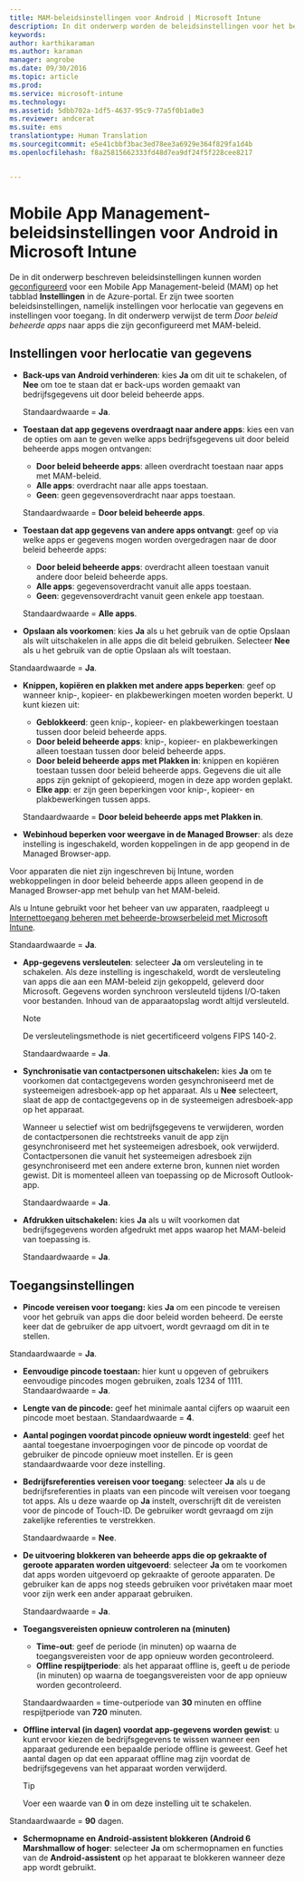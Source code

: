 ```yaml
---
title: MAM-beleidsinstellingen voor Android | Microsoft Intune
description: In dit onderwerp worden de beleidsinstellingen voor het beheren van mobiele apps voor Adroid-apparaten beschreven.
keywords: 
author: karthikaraman
ms.author: karaman
manager: angrobe
ms.date: 09/30/2016
ms.topic: article
ms.prod: 
ms.service: microsoft-intune
ms.technology: 
ms.assetid: 5dbb702a-1df5-4637-95c9-77a5f0b1a0e3
ms.reviewer: andcerat
ms.suite: ems
translationtype: Human Translation
ms.sourcegitcommit: e5e41cbbf3bac3ed78ee3a6929e364f829fa1d4b
ms.openlocfilehash: f8a25815662333fd48d7ea9df24f5f228cee8217


---
```


# Mobile App Management-beleidsinstellingen voor Android in Microsoft Intune
De in dit onderwerp beschreven beleidsinstellingen kunnen worden [geconfigureerd](create-and-deploy-mobile-app-management-policies-with-microsoft-intune.md) voor een Mobile App Management-beleid (MAM) op het tabblad **Instellingen** in de Azure-portal.
Er zijn twee soorten beleidsinstellingen, namelijk instellingen voor herlocatie van gegevens en instellingen voor toegang. In dit onderwerp verwijst de term *Door beleid beheerde apps* naar apps die zijn geconfigureerd met MAM-beleid.

##  Instellingen voor herlocatie van gegevens

- **Back-ups van Android verhinderen**: kies **Ja** om dit uit te schakelen, of **Nee** om toe te staan dat er back-ups worden gemaakt van bedrijfsgegevens uit door beleid beheerde apps.

  Standaardwaarde = **Ja**.
- **Toestaan dat app gegevens overdraagt naar andere apps**: kies een van de opties om aan te geven welke apps bedrijfsgegevens uit door beleid beheerde apps mogen ontvangen:
  -   **Door beleid beheerde apps**: alleen overdracht toestaan naar apps met MAM-beleid.
  -   **Alle apps**: overdracht naar alle apps toestaan.
  -   **Geen**: geen gegevensoverdracht naar apps toestaan.

  Standaardwaarde = **Door beleid beheerde apps**.
- **Toestaan dat app gegevens van andere apps ontvangt**: geef op via welke apps er gegevens mogen worden overgedragen naar de door beleid beheerde apps:
  -   **Door beleid beheerde apps**: overdracht alleen toestaan vanuit andere door beleid beheerde apps.
  -   **Alle apps**: gegevensoverdracht vanuit alle apps toestaan.
  -   **Geen**: gegevensoverdracht vanuit geen enkele app toestaan.

  Standaardwaarde = **Alle apps**.

-   **Opslaan als voorkomen**: kies **Ja** als u het gebruik van de optie Opslaan als wilt uitschakelen in alle apps die dit beleid gebruiken. Selecteer **Nee** als u het gebruik van de optie Opslaan als wilt toestaan.

  Standaardwaarde = **Ja**.
- **Knippen, kopiëren en plakken met andere apps beperken**: geef op wanneer knip-, kopieer- en plakbewerkingen moeten worden beperkt. U kunt kiezen uit:
  -   **Geblokkeerd**: geen knip-, kopieer- en plakbewerkingen toestaan tussen door beleid beheerde apps.
  -   **Door beleid beheerde apps**: knip-, kopieer- en plakbewerkingen alleen toestaan tussen door beleid beheerde apps.
  -   **Door beleid beheerde apps met Plakken in**: knippen en kopiëren toestaan tussen door beleid beheerde apps. Gegevens die uit alle apps zijn geknipt of gekopieerd, mogen in deze app worden geplakt.
  -   **Elke app**: er zijn geen beperkingen voor knip-, kopieer- en plakbewerkingen tussen apps.

  Standaardwaarde = **Door beleid beheerde apps met Plakken in**.
-   **Webinhoud beperken voor weergave in de Managed Browser**: als deze instelling is ingeschakeld, worden koppelingen in de app geopend in de Managed Browser-app.

  Voor apparaten die niet zijn ingeschreven bij Intune, worden webkoppelingen in door beleid beheerde apps alleen geopend in de Managed Browser-app met behulp van het MAM-beleid.

  Als u Intune gebruikt voor het beheer van uw apparaten, raadpleegt u [Internettoegang beheren met beheerde-browserbeleid met Microsoft Intune](manage-internet-access-using-managed-browser-policies.md).

  Standaardwaarde = **Ja**.
- **App-gegevens versleutelen**: selecteer **Ja** om versleuteling in te schakelen. Als deze instelling is ingeschakeld, wordt de versleuteling van apps die aan een MAM-beleid zijn gekoppeld, geleverd door Microsoft. Gegevens worden synchroon versleuteld tijdens I/O-taken voor bestanden. Inhoud van de apparaatopslag wordt altijd versleuteld.
  >[!NOTE]
  >De versleutelingsmethode is niet gecertificeerd volgens FIPS 140-2.

  Standaardwaarde = **Ja**.

- **Synchronisatie van contactpersonen uitschakelen:** kies **Ja** om te voorkomen dat contactgegevens worden gesynchroniseerd met de systeemeigen adresboek-app op het apparaat. Als u **Nee** selecteert, slaat de app de contactgegevens op in de systeemeigen adresboek-app op het apparaat.

  Wanneer u selectief wist om bedrijfsgegevens te verwijderen, worden de contactpersonen die rechtstreeks vanuit de app zijn gesynchroniseerd met het systeemeigen adresboek, ook verwijderd. Contactpersonen die vanuit het systeemeigen adresboek zijn gesynchroniseerd met een andere externe bron, kunnen niet worden gewist. Dit is momenteel alleen van toepassing op de Microsoft Outlook-app.

  Standaardwaarde = **Ja**.
- **Afdrukken uitschakelen:** kies **Ja** als u wilt voorkomen dat bedrijfsgegevens worden afgedrukt met apps waarop het MAM-beleid van toepassing is.

  Standaardwaarde = **Ja**.

##  Toegangsinstellingen

- **Pincode vereisen voor toegang:** kies **Ja** om een pincode te vereisen voor het gebruik van apps die door beleid worden beheerd. De eerste keer dat de gebruiker de app uitvoert, wordt gevraagd om dit in te stellen.

 Standaardwaarde = **Ja**.

 -  **Eenvoudige pincode toestaan:** hier kunt u opgeven of gebruikers eenvoudige pincodes mogen gebruiken, zoals 1234 of 1111. Standaardwaarde = **Ja**.
 - **Lengte van de pincode:** geef het minimale aantal cijfers op waaruit een pincode moet bestaan. Standaardwaarde = **4**.
 - **Aantal pogingen voordat pincode opnieuw wordt ingesteld**: geef het aantal toegestane invoerpogingen voor de pincode op voordat de gebruiker de pincode opnieuw moet instellen. Er is geen standaardwaarde voor deze instelling.
- **Bedrijfsreferenties vereisen voor toegang**: selecteer **Ja** als u de bedrijfsreferenties in plaats van een pincode wilt vereisen voor toegang tot apps. Als u deze waarde op **Ja** instelt, overschrijft dit de vereisten voor de pincode of Touch-ID. De gebruiker wordt gevraagd om zijn zakelijke referenties te verstrekken.

  Standaardwaarde = **Nee**.
- **De uitvoering blokkeren van beheerde apps die op gekraakte of geroote apparaten worden uitgevoerd**: selecteer **Ja** om te voorkomen dat apps worden uitgevoerd op gekraakte of geroote apparaten. De gebruiker kan de apps nog steeds gebruiken voor privétaken maar moet voor zijn werk een ander apparaat gebruiken.

  Standaardwaarde = **Ja**.
- **Toegangsvereisten opnieuw controleren na (minuten)**
  -   **Time-out**: geef de periode (in minuten) op waarna de toegangsvereisten voor de app opnieuw worden gecontroleerd.
  -   **Offline respijtperiode**: als het apparaat offline is, geeft u de periode (in minuten) op waarna de toegangsvereisten voor de app opnieuw worden gecontroleerd.

  Standaardwaarden = time-outperiode van **30** minuten en offline respijtperiode van **720** minuten.

-   **Offline interval (in dagen) voordat app-gegevens worden gewist**: u kunt ervoor kiezen de bedrijfsgegevens te wissen wanneer een apparaat gedurende een bepaalde periode offline is geweest.  Geef het aantal dagen op dat een apparaat offline mag zijn voordat de bedrijfsgegevens van het apparaat worden verwijderd.

    >[!TIP]
    >Voer een waarde van **0** in om deze instelling uit te schakelen.

  Standaardwaarde = **90** dagen.
- **Schermopname en Android-assistent blokkeren (Android 6 Marshmallow of hoger**: selecteer **Ja** om schermopnamen en functies van de **Android-assistent** op het apparaat te blokkeren wanneer deze app wordt gebruikt.



<!--HONumber=Oct16_HO3-->


